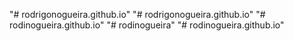 "# rodrigonogueira.github.io" 
"# rodrigonogueira.github.io" 
"# rodinogueira.github.io" 
"# rodinogueira" 
"# rodinogueira.github.io" 
